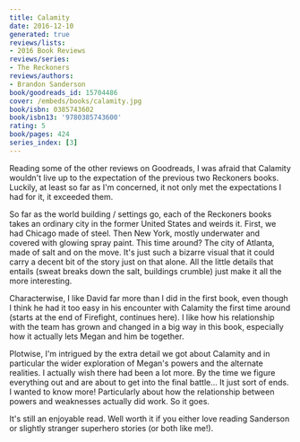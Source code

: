 ```yaml
---
title: Calamity
date: 2016-12-10
generated: true
reviews/lists:
- 2016 Book Reviews
reviews/series:
- The Reckoners
reviews/authors:
- Brandon Sanderson
book/goodreads_id: 15704486
cover: /embeds/books/calamity.jpg
book/isbn: 0385743602
book/isbn13: '9780385743600'
rating: 5
book/pages: 424
series_index: [3]
---
```

Reading some of the other reviews on Goodreads, I was afraid that Calamity wouldn't live up to the expectation of the previous two Reckoners books. Luckily, at least so far as I'm concerned, it not only met the expectations I had for it, it exceeded them.  

So far as the world building / settings go, each of the Reckoners books takes an ordinary city in the former United States and weirds it. First, we had Chicago made of steel. Then New York, mostly underwater and covered with glowing spray paint. This time around? The city of Atlanta, made of salt and on the move. It's just such a bizarre visual that it could carry a decent bit of the story just on that alone. All the little details that entails (sweat breaks down the salt, buildings crumble) just make it all the more interesting.  

<!--more-->

Characterwise, I like David far more than I did in the first book, even though I think he had it too easy in his encounter with Calamity the first time around (starts at the end of Firefight, continues here). I like how his relationship with the team has grown and changed in a big way in this book, especially how it actually lets Megan and him be together.  

Plotwise, I'm intrigued by the extra detail we got about Calamity and in particular the wider exploration of Megan's powers and the alternate realities. I actually wish there had been a lot more. By the time we figure everything out and are about to get into the final battle... It just sort of ends. I wanted to know more! Particularly about how the relationship between powers and weaknesses actually did work. So it goes.  

It's still an enjoyable read. Well worth it if you either love reading Sanderson or slightly stranger superhero stories (or both like me!).